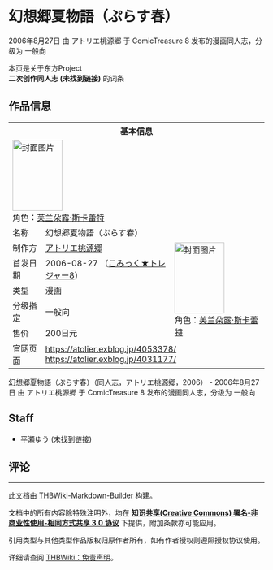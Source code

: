 # 幻想郷夏物語（ぷらす春）

<!-- source html: G:\repos\THBWiki-Markdown-Builder\THBWikiMarkdown\Temp\main\b\bf\ns0%3A%E5%B9%BB%E6%83%B3%E9%83%B7%E5%A4%8F%E7%89%A9%E8%AA%9E%EF%BC%88%E3%81%B7%E3%82%89%E3%81%99%E6%98%A5%EF%BC%89.html -->

2006年8月27日 由 アトリエ桃源郷 于 ComicTreasure 8 发布的漫画同人志，分级为 一般向

本页是关于东方Project  
 **二次创作同人志 (未找到链接)** 的词条

## 作品信息

<table><tbody><tr><th colspan="3">基本信息</th></tr><tr><td class="cover-artwork-mobile" colspan="2"><a href="./文件-幻想郷夏物語（ぷらす春）封面.jpg.md" class="image" title="封面图片"><img alt="封面图片" src="https://upload.thwiki.cc/thumb/d/d1/%E5%B9%BB%E6%83%B3%E9%83%B7%E5%A4%8F%E7%89%A9%E8%AA%9E%EF%BC%88%E3%81%B7%E3%82%89%E3%81%99%E6%98%A5%EF%BC%89%E5%B0%81%E9%9D%A2.jpg/98px-%E5%B9%BB%E6%83%B3%E9%83%B7%E5%A4%8F%E7%89%A9%E8%AA%9E%EF%BC%88%E3%81%B7%E3%82%89%E3%81%99%E6%98%A5%EF%BC%89%E5%B0%81%E9%9D%A2.jpg" decoding="async" loading="lazy" width="98" height="140" srcset="https://upload.thwiki.cc/thumb/d/d1/%E5%B9%BB%E6%83%B3%E9%83%B7%E5%A4%8F%E7%89%A9%E8%AA%9E%EF%BC%88%E3%81%B7%E3%82%89%E3%81%99%E6%98%A5%EF%BC%89%E5%B0%81%E9%9D%A2.jpg/148px-%E5%B9%BB%E6%83%B3%E9%83%B7%E5%A4%8F%E7%89%A9%E8%AA%9E%EF%BC%88%E3%81%B7%E3%82%89%E3%81%99%E6%98%A5%EF%BC%89%E5%B0%81%E9%9D%A2.jpg 1.5x, https://upload.thwiki.cc/thumb/d/d1/%E5%B9%BB%E6%83%B3%E9%83%B7%E5%A4%8F%E7%89%A9%E8%AA%9E%EF%BC%88%E3%81%B7%E3%82%89%E3%81%99%E6%98%A5%EF%BC%89%E5%B0%81%E9%9D%A2.jpg/197px-%E5%B9%BB%E6%83%B3%E9%83%B7%E5%A4%8F%E7%89%A9%E8%AA%9E%EF%BC%88%E3%81%B7%E3%82%89%E3%81%99%E6%98%A5%EF%BC%89%E5%B0%81%E9%9D%A2.jpg 2x" data-file-width="525" data-file-height="746"></a><div class="cover-char">角色：<a href="./芙兰朵露·斯卡蕾特.md" title="芙兰朵露·斯卡蕾特">芙兰朵露·斯卡蕾特</a></div></td>
</tr><tr><td class="label">名称</td><td colspan="2"> 幻想郷夏物語（ぷらす春） </td></tr><tr><td class="label">制作方</td><td><a href="./アトリエ桃源郷.md" title="アトリエ桃源郷">アトリエ桃源郷</a></td><td class="cover-artwork" rowspan="5" style="min-width:140px;"><a href="./文件-幻想郷夏物語（ぷらす春）封面.jpg.md" class="image" title="封面图片"><img alt="封面图片" src="https://upload.thwiki.cc/thumb/d/d1/%E5%B9%BB%E6%83%B3%E9%83%B7%E5%A4%8F%E7%89%A9%E8%AA%9E%EF%BC%88%E3%81%B7%E3%82%89%E3%81%99%E6%98%A5%EF%BC%89%E5%B0%81%E9%9D%A2.jpg/98px-%E5%B9%BB%E6%83%B3%E9%83%B7%E5%A4%8F%E7%89%A9%E8%AA%9E%EF%BC%88%E3%81%B7%E3%82%89%E3%81%99%E6%98%A5%EF%BC%89%E5%B0%81%E9%9D%A2.jpg" decoding="async" loading="lazy" width="98" height="140" srcset="https://upload.thwiki.cc/thumb/d/d1/%E5%B9%BB%E6%83%B3%E9%83%B7%E5%A4%8F%E7%89%A9%E8%AA%9E%EF%BC%88%E3%81%B7%E3%82%89%E3%81%99%E6%98%A5%EF%BC%89%E5%B0%81%E9%9D%A2.jpg/148px-%E5%B9%BB%E6%83%B3%E9%83%B7%E5%A4%8F%E7%89%A9%E8%AA%9E%EF%BC%88%E3%81%B7%E3%82%89%E3%81%99%E6%98%A5%EF%BC%89%E5%B0%81%E9%9D%A2.jpg 1.5x, https://upload.thwiki.cc/thumb/d/d1/%E5%B9%BB%E6%83%B3%E9%83%B7%E5%A4%8F%E7%89%A9%E8%AA%9E%EF%BC%88%E3%81%B7%E3%82%89%E3%81%99%E6%98%A5%EF%BC%89%E5%B0%81%E9%9D%A2.jpg/197px-%E5%B9%BB%E6%83%B3%E9%83%B7%E5%A4%8F%E7%89%A9%E8%AA%9E%EF%BC%88%E3%81%B7%E3%82%89%E3%81%99%E6%98%A5%EF%BC%89%E5%B0%81%E9%9D%A2.jpg 2x" data-file-width="525" data-file-height="746"></a><div class="cover-char">角色：<a href="./芙兰朵露·斯卡蕾特.md" title="芙兰朵露·斯卡蕾特">芙兰朵露·斯卡蕾特</a></div></td>
</tr><tr><td class="label">首发日期</td><td>2006-08-27&#160;（<a href="/展会作品列表?e=ComicTreasure%238">こみっく★トレジャー8</a>）</td></tr><tr><td class="label">类型</td><td>漫画</td></tr><tr><td class="label">分级指定</td><td>一般向</td></tr><tr><td class="label">售价</td><td>200日元</td></tr>
<tr><td class="label">官网页面</td><td colspan="2"><a rel="nofollow" class="external free" href="https://atolier.exblog.jp/4053378/">https://atolier.exblog.jp/4053378/</a><br><a rel="nofollow" class="external free" href="https://atolier.exblog.jp/4031177/">https://atolier.exblog.jp/4031177/</a></td></tr></tbody></table>

幻想郷夏物語（ぷらす春）（同人志，アトリエ桃源郷，2006） - 2006年8月27日 由 アトリエ桃源郷 于 ComicTreasure 8 发布的漫画同人志，分级为 一般向

## Staff
- 平瀬ゆう (未找到链接)


## 评论




---

此文档由 [THBWiki-Markdown-Builder](https://github.com/Delsin-Yu/THBWiki-Markdown-Builder) 构建。

文档中的所有内容除特殊注明外，均在 [**知识共享(Creative Commons) 署名-非商业性使用-相同方式共享 3.0 协议**](https://creativecommons.org/licenses/by-sa/3.0/deed.zh-hans) 下提供，附加条款亦可能应用。

引用类型与其他类型作品版权归原作者所有，如有作者授权则遵照授权协议使用。

详细请查阅 [THBWiki：免责声明](https://thbwiki.cc/THBWiki:%E5%85%8D%E8%B4%A3%E5%A3%B0%E6%98%8E)。

